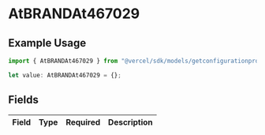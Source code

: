 # AtBRANDAt467029

## Example Usage

```typescript
import { AtBRANDAt467029 } from "@vercel/sdk/models/getconfigurationproductsop.js";

let value: AtBRANDAt467029 = {};
```

## Fields

| Field       | Type        | Required    | Description |
| ----------- | ----------- | ----------- | ----------- |
